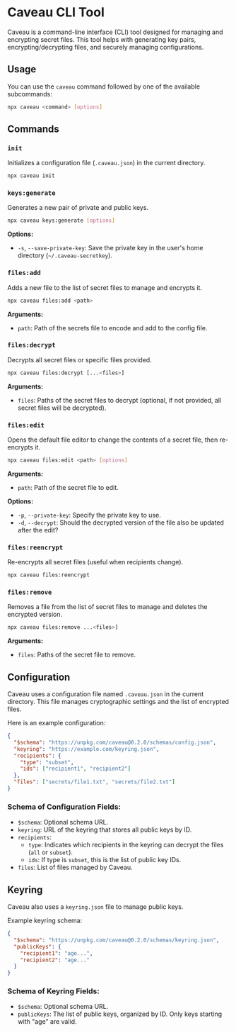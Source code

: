 # Caveau CLI Tool

Caveau is a command-line interface (CLI) tool designed for managing and encrypting secret files. This tool helps with generating key pairs, encrypting/decrypting files, and securely managing configurations.

## Usage

You can use the `caveau` command followed by one of the available subcommands:

```sh
npx caveau <command> [options]
```

## Commands

### `init`

Initializes a configuration file (`.caveau.json`) in the current directory.

```sh
npx caveau init
```

### `keys:generate`

Generates a new pair of private and public keys.

```sh
npx caveau keys:generate [options]
```

**Options:**
- `-s`, `--save-private-key`: Save the private key in the user's home directory (`~/.caveau-secretkey`).

### `files:add`

Adds a new file to the list of secret files to manage and encrypts it.

```sh
npx caveau files:add <path>
```

**Arguments:**
- `path`: Path of the secrets file to encode and add to the config file.

### `files:decrypt`

Decrypts all secret files or specific files provided.

```sh
npx caveau files:decrypt [...<files>]
```

**Arguments:**
- `files`: Paths of the secret files to decrypt (optional, if not provided, all secret files will be decrypted).

### `files:edit`

Opens the default file editor to change the contents of a secret file, then re-encrypts it.

```sh
npx caveau files:edit <path> [options]
```

**Arguments:**
- `path`: Path of the secret file to edit.

**Options:**
- `-p`, `--private-key`: Specify the private key to use.
- `-d`, `--decrypt`: Should the decrypted version of the file also be updated after the edit?

### `files:reencrypt`

Re-encrypts all secret files (useful when recipients change).

```sh
npx caveau files:reencrypt
```

### `files:remove`

Removes a file from the list of secret files to manage and deletes the encrypted version.

```sh
npx caveau files:remove ...<files>]
```

**Arguments:**
- `files`: Paths of the secret file to remove.

## Configuration

Caveau uses a configuration file named `.caveau.json` in the current directory. This file manages cryptographic settings and the list of encrypted files.

Here is an example configuration:

```json
{
  "$schema": "https://unpkg.com/caveau@0.2.0/schemas/config.json",
  "keyring": "https://example.com/keyring.json",
  "recipients": {
    "type": "subset",
    "ids": ["recipient1", "recipient2"]
  },
  "files": ["secrets/file1.txt", "secrets/file2.txt"]
}
```

### Schema of Configuration Fields:

- `$schema`: Optional schema URL.
- `keyring`: URL of the keyring that stores all public keys by ID.
- `recipients`:
  - `type`: Indicates which recipients in the keyring can decrypt the files (`all` or `subset`).
  - `ids`: If type is `subset`, this is the list of public key IDs.
- `files`: List of files managed by Caveau.

## Keyring

Caveau also uses a `keyring.json` file to manage public keys.

Example keyring schema:

```json
{
  "$schema": "https://unpkg.com/caveau@0.2.0/schemas/keyring.json",
  "publicKeys": {
    "recipient1": "age...",
    "recipient2": "age..."
  }
}
```

### Schema of Keyring Fields:

- `$schema`: Optional schema URL.
- `publicKeys`: The list of public keys, organized by ID. Only keys starting with "age" are valid.
